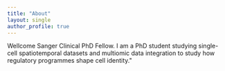 ```yaml
---
title: "About"
layout: single
author_profile: true
---
```


Wellcome Sanger Clinical PhD Fellow. I am a PhD student studying single-cell spatiotemporal datasets and multiomic data integration to study how regulatory programmes shape cell identity."
